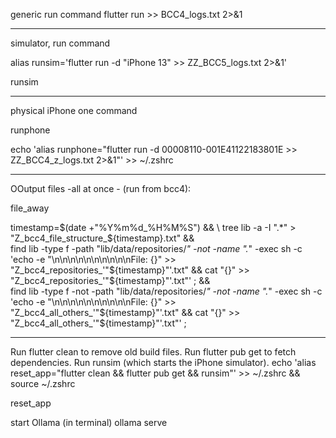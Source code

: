 generic run command
flutter run >> BCC4_logs.txt 2>&1

-------------------------------------------------------------------------------------------------------------------------

simulator, run command

alias runsim='flutter run -d "iPhone 13" >> ZZ_BCC5_logs.txt 2>&1'

runsim

-------------------------------------------------------------------------------------------------------------------------


physical iPhone one command

runphone

echo 'alias runphone="flutter run -d 00008110-001E41122183801E >> ZZ_BCC4_z_logs.txt 2>&1"' >> ~/.zshrc



-------------------------------------------------------------------------------------------------------------------------

OOutput files -all at once - (run from bcc4):

file_away

timestamp=$(date +"%Y%m%d_%H%M%S") && \
tree lib -a -I ".*" > "Z_bcc4_file_structure_${timestamp}.txt" && \
find lib -type f -path "lib/data/repositories/*" -not -name ".*" -exec sh -c 'echo -e "\n\n\n\n\n\n\n\n\n\nFile: {}" >> "Z_bcc4_repositories_'"${timestamp}"'.txt" && cat "{}" >> "Z_bcc4_repositories_'"${timestamp}"'.txt"' \; && \
find lib -type f -not -path "lib/data/repositories/*" -not -name ".*" -exec sh -c 'echo -e "\n\n\n\n\n\n\n\n\n\nFile: {}" >> "Z_bcc4_all_others_'"${timestamp}"'.txt" && cat "{}" >> "Z_bcc4_all_others_'"${timestamp}"'.txt"' \;


-------------------------------------------------------------------------------------------------------------------------



Run flutter clean to remove old build files.
Run flutter pub get to fetch dependencies.
Run runsim (which starts the iPhone simulator).
echo 'alias reset_app="flutter clean && flutter pub get && runsim"' >> ~/.zshrc && source ~/.zshrc

reset_app


start Ollama (in terminal)
ollama serve
